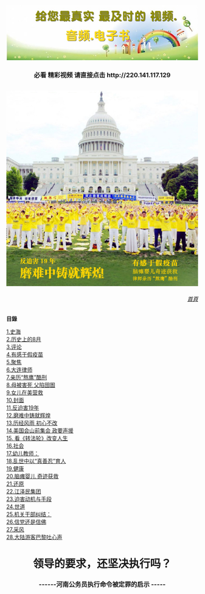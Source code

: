 <table>
<div align="center">
<IMG SRC="https://github.com/dfchunsring/nini/blob/master/M-truth.img/3-9.jpg?raw=true" width=880></a><br><h3>必看 精彩视频   请直接点击 http://220.141.117.129</h3></div>
</table>


<p>
<div align="center">
<IMG SRC="https://github.com/dfchunsring/nini/blob/master/M-truth.img/M-truth-1.jpg?raw=true" width=880></a><br></div>
<a href=https://git.io/duun><h6 align="right">首頁</h6></a>

<a name=list><b>目錄</b><p>

<a href="#1">1.史海</a><br>
<a href="#2">2.历史上的8月</a><br>
<a href="#3">3.评论</a><br>
<a href="#4">4.有感于假疫苗</a><br>
<a href="#5">5.聚焦</a><br>
<a href="#6">6.大连律师 </a><br>
<a href="#7">7.亲历“熬鹰”酷刑 </a><br>
<a href="#8">8.母被害死 父陷囹圄 </a><br>
<a href="#9">9.女儿在美营救</a><br>
<a href="#10">10.封面</a><br>
<a href="#11">11.反迫害19年 </a><br>
<a href="#12">12.磨难中铸就辉煌 </a><br>
<a href="#13">13.历经风雨  初心不改</a><br>
<a href="#14">14.美国会山前集会  政要声援</a><br>
<a href="#15">15. 看《转法轮》改变人生</a><br>
<a href="#16">16.社会 </a><br>
<a href="#17">17.幼儿教师：  </a><br>
<a href="#18">18.乱世中以“真善忍”育人</a><br>
<a href="#19">19.健康</a><br>
<a href="#20">20.脑瘫婴儿 奇迹获救</a><br>
<a href="#21">21.还原</a><br>
<a href="#22">22.江泽民集团 </a><br>
<a href="#23">23.迫害动机与手段</a><br>
<a href="#24">24.世道</a><br>
<a href="#25">25.机关干部纠结： </a><br>
<a href="#26">26.信党还是信佛</a><br>
<a href="#27">27.采风</a><br>
<a href="#28">28.大陆游客巴黎吐心声</a><br>


<h1 align="center">领导的要求，还坚决执行吗？ </h1>
 
<h3 align="center">------河南公务员执行命令被定罪的启示 -----</h3>










 















